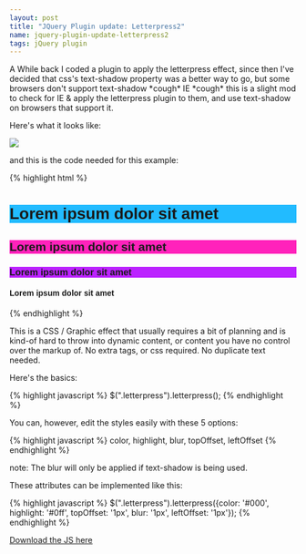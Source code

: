 ```yaml
---
layout: post
title: "JQuery Plugin update: Letterpress2"
name: jquery-plugin-update-letterpress2
tags: jQuery plugin
---
```


A While back I coded a plugin to apply the letterpress effect, since then I've decided
that css's text-shadow property was a better way to go, but some browsers don't support
text-shadow \*cough\* IE \*cough\* this is a slight mod to check for IE &amp; apply the letterpress
plugin to them, and use text-shadow on browsers that support it.<!--more-->

Here's what it looks like:

[![](https://3.bp.blogspot.com/_KHL6Vvj96Eo/Slzi8kMa0oI/AAAAAAAAAiM/g4mhv-ePzYs/s400/letterpresser_screenshot.gif)](https://3.bp.blogspot.com/_KHL6Vvj96Eo/Slzi8kMa0oI/AAAAAAAAAiM/g4mhv-ePzYs/s1600-h/letterpresser_screenshot.gif)


and this is the code needed for this example:

{% highlight html %}
    <script src="http://ajax.googleapis.com/ajax/libs/jquery/1.3.2/jquery.min.js" type="text/javascript"></script>
    <script src="jquery.letterpress2.js" type="text/javascript"></script>
    <style>
    .all {
    font-family:Helvetica, Arial, Sans;
    }
    h1 {
    background:#2bf;
    }
    h2 {
    background:#f2b;
    }
    h3 {
    background:#b2f;
    }
    </style>
    <script type="text/javascript">
    $(document).ready(function(){
    $("h1").letterpress({color: '#000', highlight: '#0ff', topOffset: '1px', leftOffset: '1px'});
    $("h2").letterpress({color: '#000', highlight: '#f0f', leftOffset: '1px'});
    $("h3").letterpress({color: '#000', highlight: '#f6f'});
    $("h4").letterpress({topOffset: '2px', leftOffset: '2px'});
    });
    </script>
    <div class="all">
    <h1>Lorem ipsum dolor sit amet</h1>
    <h2>Lorem ipsum dolor sit amet</h2>
    <h3>Lorem ipsum dolor sit amet</h3>
    <h4>Lorem ipsum dolor sit amet</h4>
    </div>
{% endhighlight %}

This is a CSS / Graphic effect that usually requires a bit of planning and is
kind-of hard to throw into dynamic content, or content you have no control
over the markup of. No extra tags, or css required. No duplicate text needed.


Here's the basics:


{% highlight javascript %}
    $(".letterpress").letterpress();
{% endhighlight %}


You can, however, edit the styles easily with these 5 options:

{% highlight javascript %}
    color, highlight, blur, topOffset, leftOffset
{% endhighlight %}

note: The blur will only be applied if text-shadow is being used.


These attributes can be implemented like this:

{% highlight javascript %}
    $(".letterpress").letterpress({color: '#000', highlight: '#0ff', topOffset: '1px', blur: '1px', leftOffset: '1px'});
{% endhighlight %}

[Download the JS here](http://jkirchartz-jquery-repository.googlecode.com/files/jquery.letterpress2.js)
